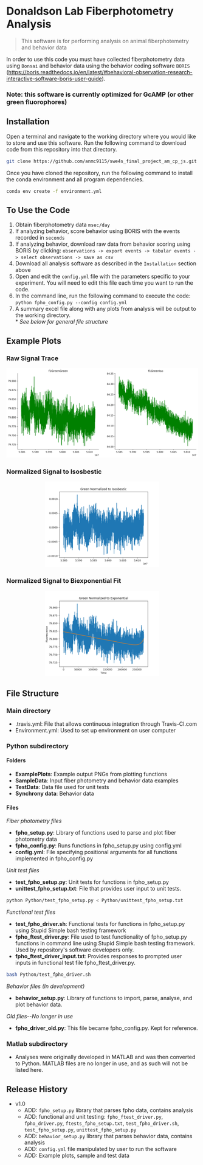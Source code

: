 # Donaldson Lab Fiberphotometry Analysis
> This software is for performing analysis on animal fiberphotemetry and behavior data 

In order to use this code you must have collected fiberphotometry data using `Bonsai` and behavior data using the behavior coding software `BORIS` (https://boris.readthedocs.io/en/latest/#behavioral-observation-research-interactive-software-boris-user-guide). 

### Note: this software is currently optimized for GcAMP (or other green fluorophores)


## Installation

Open a terminal and navigate to the working directory where you would like to store and use this software. Run the following command to download code from this repository into that directory. 

```sh
git clone https://github.com/anmc9115/swe4s_final_project_am_cp_js.git
```
Once you have cloned the repository, run the following command to install the conda environment and all program dependencies.
```sh
conda env create -f environment.yml
```

## To Use the Code
1. Obtain fiberphotometry data `msec/day`
2. If analyzing behavior, score behavior using BORIS with the events recorded in `seconds`
3. If analyzing behavior, download raw data from behavior scoring using BORIS by clicking: `observations -> export events -> tabular events -> select observations -> save as csv`
4. Download all analysis software as described in the `Installation` section above
5. Open and edit the `config.yml` file with the parameters specific to your experiment. You will need to edit this file each time you want to run the code.
6. In the command line, run the following command to execute the code:
      `python fpho_config.py --config config.yml`
7. A summary excel file along with any plots from analysis will be output to the working directory.   
\* *See below for general file structure*

## Example Plots
### Raw Signal Trace
<center><img src="Python/ExamplePlots/Ex_RawSig.png" width="600"/></center>

### Normalized Signal to Isosbestic
<center><img src="Python/ExamplePlots/Ex_NormIso.png" width="300"/></center>

### Normalized Signal to Biexponential Fit
<center><img src="Python/ExamplePlots/Ex_NormExp.png" width="300"/></center>

## File Structure

### Main directory
* .travis.yml: File that allows continuous integration through Travis-CI.com   
* Environment.yml: Used to set up environment on user computer  

### Python subdirectory
#### Folders
* **ExamplePlots**: Example output PNGs from plotting functions
* **SampleData**: Input fiber photometry and behavior data examples
* **TestData**: Data file used for unit tests
* **Synchrony data**: Behavior data

#### Files

*Fiber photometry files*
* **fpho_setup.py**: Library of functions used to parse and plot fiber photometry data
* **fpho_config.py**: Runs functions in fpho_setup.py using config.yml
* **config.yml**: File specifying positional arguments for all functions implemented in fpho_config.py

*Unit test files*
* **test_fpho_setup.py**: Unit tests for functions in fpho_setup.py
* **unittest_fpho_setup.txt**: File that provides user input to unit tests. 

```sh
python Python/test_fpho_setup.py < Python/unittest_fpho_setup.txt
```

*Functional test files*
* **test_fpho_driver.sh**: Functional tests for functions in fpho_setup.py using Stupid Simple bash testing framework
* **fpho_ftest_driver.py**: File used to test functionality of fpho_setup.py functions in command line using Stupid Simple bash testing framework. Used by repository's software developers only.
* **fpho_ftest_driver_input.txt**: Provides responses to prompted user inputs in functional test file fpho_ftest_driver.py.
```sh
bash Python/test_fpho_driver.sh
```

*Behavior files (In development)*
* **behavior_setup.py**: Library of functions to import, parse, analyse, and plot behavior data.

*Old files--No longer in use*
* **fpho_driver_old.py**: This file became fpho_config.py. Kept for reference.

### Matlab subdirectory
* Analyses were originally developed in MATLAB and was then converted to Python. MATLAB files are no longer in use, and as such will not be listed here. 

## Release History

* v1.0
    * ADD: `fpho_setup.py` library that parses fpho data, contains analysis
    * ADD: functional and unit testing: `fpho_ftest_driver.py`, `fpho_driver.py`, `ftests_fpho_setup.txt`, `test_fpho_driver.sh`, `test_fpho_setup.py`, `unittest_fpho_setup.py`
    * ADD: `behavior_setup.py` library that parses behavior data, contains analysis
    * ADD: `config.yml` file manipulated by user to run the software
    * ADD: Example plots, sample and test data
